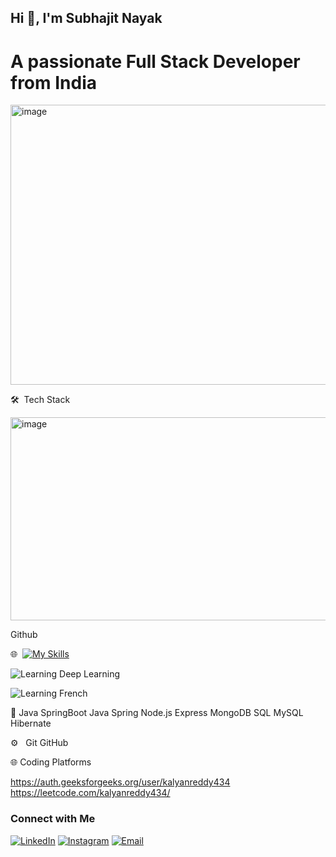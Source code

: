  ## Hi 👋, I'm Subhajit Nayak

# A passionate Full Stack Developer from India

<img width="1000" height="448" alt="image" src="https://github.com/user-attachments/assets/7cab11ad-a206-4590-baa0-24ed67c89e75" />



🛠  Tech Stack



<img width="906" height="325" alt="image" src="https://github.com/user-attachments/assets/113832c6-0af5-45de-bf27-13b8303723a9" />



Github



🌐  [![My Skills](https://skillicons.dev/icons?i=js,html,css,react,bootstrap,tailwindcss)](https://skillicons.dev)

![Learning Deep Learning](https://img.shields.io/badge/learning-deep%20learning-blueviolet?style=for-the-badge)

![Learning French](https://img.shields.io/badge/LearningFrench-8A2BE6?style=for-the-badge)



👾 Java SpringBoot Java Spring Node.js Express MongoDB SQL MySQL Hibernate 



⚙️   Git GitHub



🌐 Coding Platforms

https://auth.geeksforgeeks.org/user/kalyanreddy434 https://leetcode.com/kalyanreddy434/





### Connect with Me

[![LinkedIn](https://img.shields.io/badge/LinkedIn-0A66C2?style=for-the-badge&logo=linkedin&logoColor=white)](www.linkedin.com/in/subhajit-nayak-122095268)
[![Instagram](https://img.shields.io/badge/Instagram-E4405F?style=for-the-badge&logo=instagram&logoColor=white)](001_rudra_s____
)
[![Email](https://img.shields.io/badge/Gmail-D14836?style=for-the-badge&logo=gmail&logoColor=white)](mailto:subhajit89nayak@gmail.com)




<!--

**subhaajitnayak/subhaajitnayak** is a ✨ _special_ ✨ repository because its `README.md` (this file) appears on your GitHub profile.



Here are some ideas to get you started:



- 🔭 I’m currently working on ...

- 🌱 I’m currently learning ...

- 👯 I’m looking to collaborate on ...

- 🤔 I’m looking for help with ...

- 💬 Ask me about ...

- 📫 How to reach me: ...

- 😄 Pronouns: ...

- ⚡ Fun fact: ...

-->
